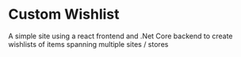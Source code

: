 # Custom Wishlist

A simple site using a react frontend and .Net Core backend to create wishlists of items spanning multiple sites / stores